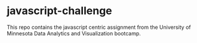 # javascript-challenge
This repo contains the javascript centric assignment from the University of Minnesota Data Analytics and Visualization bootcamp.
